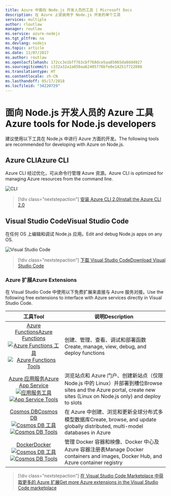 ```yaml
---
title: Azure 中面向 Node.js 开发人员的工具 | Microsoft Docs
description: 在 Azure 上安装用于 Node.js 开发的单个工具
services: multiple
author: rloutlaw
manager: routlaw
ms.service: azure-nodejs
ms.tgt_pltfrm: na
ms.devlang: nodejs
ms.topic: article
ms.date: 11/07/2017
ms.author: routlaw
ms.openlocfilehash: 172cc3e1bff763cbf768dce5aa85065da0dd4927
ms.sourcegitcommit: c332a32a1a850aa62405776bfe0e14251f722888
ms.translationtype: HT
ms.contentlocale: zh-CN
ms.lasthandoff: 05/17/2018
ms.locfileid: "34220729"
---
```

# <a name="azure-tools-for-nodejs-developers"></a><span data-ttu-id="b588a-103">面向 Node.js 开发人员的 Azure 工具</span><span class="sxs-lookup"><span data-stu-id="b588a-103">Azure tools for Node.js developers</span></span>
<span data-ttu-id="b588a-104">建议使用以下工具在 Node.js 中进行 Azure 方面的开发。</span><span class="sxs-lookup"><span data-stu-id="b588a-104">The following tools are recommended for developing with Azure on Node.js.</span></span>

## <a name="azure-cli"></a><span data-ttu-id="b588a-105">Azure CLI</span><span class="sxs-lookup"><span data-stu-id="b588a-105">Azure CLI</span></span>
<span data-ttu-id="b588a-106">Azure CLI 经过优化，可从命令行管理 Azure 资源。</span><span class="sxs-lookup"><span data-stu-id="b588a-106">Azure CLI is optimized for managing Azure resources from the command line.</span></span>

![CLI](media/node-azure-tools/cli.png)
 
> [!div class="nextstepaction"]
> [<span data-ttu-id="b588a-108">安装 Azure CLI 2.0</span><span class="sxs-lookup"><span data-stu-id="b588a-108">Install the Azure CLI 2.0</span></span>](https://docs.microsoft.com/cli/azure/install-az-cli2)

## <a name="visual-studio-code"></a><span data-ttu-id="b588a-109">Visual Studio Code</span><span class="sxs-lookup"><span data-stu-id="b588a-109">Visual Studio Code</span></span>
<span data-ttu-id="b588a-110">在任何 OS 上编辑和调试 Node.js 应用。</span><span class="sxs-lookup"><span data-stu-id="b588a-110">Edit and debug Node.js apps on any OS.</span></span>

![Visual Studio Code](media/node-azure-tools/vs-code.png)

> [!div class="nextstepaction"]
> [<span data-ttu-id="b588a-112">下载 Visual Studio Code</span><span class="sxs-lookup"><span data-stu-id="b588a-112">Download Visual Studio Code</span></span>](https://code.visualstudio.com)

### <a name="azure-extensions"></a><span data-ttu-id="b588a-113">Azure 扩展</span><span class="sxs-lookup"><span data-stu-id="b588a-113">Azure Extensions</span></span>
<span data-ttu-id="b588a-114">在 Visual Studio Code 中使用以下免费扩展来直接与 Azure 服务对接。</span><span class="sxs-lookup"><span data-stu-id="b588a-114">Use the following free extensions to interface with Azure services directly in Visual Studio Code.</span></span>

| <span data-ttu-id="b588a-115">工具</span><span class="sxs-lookup"><span data-stu-id="b588a-115">Tool</span></span> | <span data-ttu-id="b588a-116">说明</span><span class="sxs-lookup"><span data-stu-id="b588a-116">Description</span></span>  |
|:---------:|---------|
| [<span data-ttu-id="b588a-117">Azure Functions</span><span class="sxs-lookup"><span data-stu-id="b588a-117">Azure Functions</span></span>](https://marketplace.visualstudio.com/items?itemName=ms-azuretools.vscode-azurefunctions) <br> <span data-ttu-id="b588a-118">[![Azure Functions 工具](media/node-azure-tools/icon-azure-functions.png)](https://marketplace.visualstudio.com/items?itemName=ms-azuretools.vscode-azurefunctions)</span><span class="sxs-lookup"><span data-stu-id="b588a-118">[![Azure Functions Tools](media/node-azure-tools/icon-azure-functions.png)](https://marketplace.visualstudio.com/items?itemName=ms-azuretools.vscode-azurefunctions)</span></span> | <span data-ttu-id="b588a-119">创建、管理、查看、调试和部署函数</span><span class="sxs-lookup"><span data-stu-id="b588a-119">Create, manage, view, debug, and deploy functions</span></span>|
| [<span data-ttu-id="b588a-120">Azure 应用服务</span><span class="sxs-lookup"><span data-stu-id="b588a-120">Azure App Service</span></span>](https://marketplace.visualstudio.com/items?itemName=ms-azuretools.vscode-azureappservice) <br> <span data-ttu-id="b588a-121">[![应用服务工具](media/node-azure-tools/icon-azure-app-service.png)](https://marketplace.visualstudio.com/items?itemName=ms-azuretools.vscode-azureappservice)</span><span class="sxs-lookup"><span data-stu-id="b588a-121">[![App Service Tools](media/node-azure-tools/icon-azure-app-service.png)](https://marketplace.visualstudio.com/items?itemName=ms-azuretools.vscode-azureappservice)</span></span> | <span data-ttu-id="b588a-122">浏览站点和 Azure 门户、创建新站点（仅限 Node.js 中的 Linux）并部署到槽位</span><span class="sxs-lookup"><span data-stu-id="b588a-122">Browse sites and the Azure portal, create new sites (Linux on Node.js only) and deploy to slots</span></span> |
| [<span data-ttu-id="b588a-123">Cosmos DB</span><span class="sxs-lookup"><span data-stu-id="b588a-123">Cosmos DB </span></span>](https://marketplace.visualstudio.com/items?itemName=ms-azuretools.vscode-cosmosdb)  <br> <span data-ttu-id="b588a-124">[![Cosmos DB 工具](media/node-azure-tools/icon-cosmos-db.png)](https://marketplace.visualstudio.com/items?itemName=ms-azuretools.vscode-cosmosdb)</span><span class="sxs-lookup"><span data-stu-id="b588a-124">[![Cosmos DB Tools](media/node-azure-tools/icon-cosmos-db.png)](https://marketplace.visualstudio.com/items?itemName=ms-azuretools.vscode-cosmosdb)</span></span>| <span data-ttu-id="b588a-125">在 Azure 中创建、浏览和更新全球分布式多模型数据库</span><span class="sxs-lookup"><span data-stu-id="b588a-125">Create, browse, and update globally distributed, multi-model databases in Azure</span></span> |
| [<span data-ttu-id="b588a-126">Docker</span><span class="sxs-lookup"><span data-stu-id="b588a-126">Docker</span></span>](https://marketplace.visualstudio.com/items?itemName=formulahendry.docker-explorer)   <br> <span data-ttu-id="b588a-127">[![Cosmos DB 工具](media/node-azure-tools/icon-docker.png)](https://marketplace.visualstudio.com/items?itemName=formulahendry.docker-explorer)</span><span class="sxs-lookup"><span data-stu-id="b588a-127">[![Cosmos DB Tools](media/node-azure-tools/icon-docker.png)](https://marketplace.visualstudio.com/items?itemName=formulahendry.docker-explorer)</span></span>| <span data-ttu-id="b588a-128">管理 Docker 容器和映像、Docker 中心及 Azure 容器注册表</span><span class="sxs-lookup"><span data-stu-id="b588a-128">Manage Docker containers and images, Docker Hub, and Azure container registry</span></span> |

> [!div class="nextstepaction"]
> [<span data-ttu-id="b588a-129">在 Visual Studio Code Marketplace 中获取更多的 Azure 扩展</span><span class="sxs-lookup"><span data-stu-id="b588a-129">Get more Azure extensions in the Visual Studio Code marketplace</span></span>](https://marketplace.visualstudio.com/search?term=azure&target=VSCode&category=All%20categories&sortBy=Relevance)